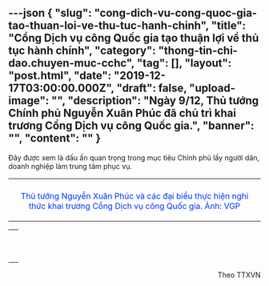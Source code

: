 ---json
{
    "slug": "cong-dich-vu-cong-quoc-gia-tao-thuan-loi-ve-thu-tuc-hanh-chinh",
    "title": "Cổng Dịch vụ công Quốc gia tạo thuận lợi về thủ tục hành chính",
    "category": "thong-tin-chi-dao.chuyen-muc-cchc",
    "tag": [],
    "layout": "post.html",
    "date": "2019-12-17T03:00:00.000Z",
    "draft": false,
    "upload-image": "",
    "description": "Ngày 9/12, Thủ tướng Chính phủ Nguyễn Xuân Phúc đã chủ trì khai trương Cổng Dịch vụ công Quốc gia.",
    "banner": "",
    "__content__": ""
}
---
<p>&ETH;&acirc;y được xem l&agrave; dấu ấn quan trọng trong mục ti&ecirc;u Ch&iacute;nh phủ lấy người d&acirc;n, doanh nghiệp l&agrave;m trung t&acirc;m phục vụ.</p>

<table align="center">
	<tbody>
		<tr>
			<td><img alt="" src="http://www.baodaknong.org.vn/database/image/2019/12/10/NQH07093.jpg" /></td>
		</tr>
		<tr>
			<td>
			<p style="text-align:center"><span style="color:#0033ff">Thủ tướng Nguyễn Xu&acirc;n Ph&uacute;c v&agrave; c&aacute;c đại biểu thực hiện nghi thức khai trương Cổng Dịch vụ c&ocirc;ng Quốc gia. Ảnh: VGP</span></p>
			</td>
		</tr>
	</tbody>
</table>

<table align="center">
	<tbody>
		<tr>
			<td><img alt="" src="http://www.baodaknong.org.vn/database/image/2019/12/10/vna_potal.jpg" /></td>
		</tr>
		<tr>
			<td>
			<p>&nbsp;</p>
			</td>
		</tr>
	</tbody>
</table>

<p style="text-align:right">Theo TTXVN</p>
